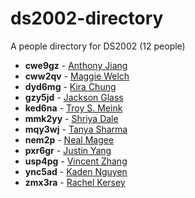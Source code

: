 # ds2002-directory
 
A people directory for DS2002 \(12 people\)
 
- **cwe9gz** - [ Anthony Jiang](people/cwe9gz//README.md)
- **cww2qv** - [ Maggie Welch](people/cww2qv//README.md)
- **dyd6mg** - [ Kira Chung](people/dyd6mg//README.md)
- **gzy5jd** - [ Jackson Glass](people/gzy5jd//README.md)
- **ked6na** - [ Troy S. Meink](people/ked6na//README.md)
- **mmk2yy** - [ Shriya Dale](people/mmk2yy//README.md)
- **mqy3wj** - [ Tanya Sharma](people/mqy3wj//README.md)
- **nem2p** - [ Neal Magee](people/nem2p//README.md)
- **pxr6gr** - [ Justin Yang](people/pxr6gr//README.md)
- **usp4pg** - [ Vincent Zhang](people/usp4pg//README.md)
- **ync5ad** - [ Kaden Nguyen](people/ync5ad//README.md)
- **zmx3ra** - [ Rachel Kersey](people/zmx3ra//README.md)

